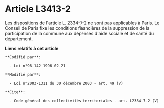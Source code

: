 # Article L3413-2

Les dispositions de l'article L. 2334-7-2 ne sont pas applicables à Paris. Le Conseil de Paris fixe les conditions
financières de la suppression de la participation de la commune aux dépenses d'aide sociale et de santé du département.

**Liens relatifs à cet article**

	**Codifié par**:

	  - Loi n°96-142 1996-02-21

	**Modifié par**:

	  - Loi n°2003-1311 du 30 décembre 2003 - art. 49 (V)

	**Cite**:

	  - Code général des collectivités territoriales - art. L2334-7-2 (V)
